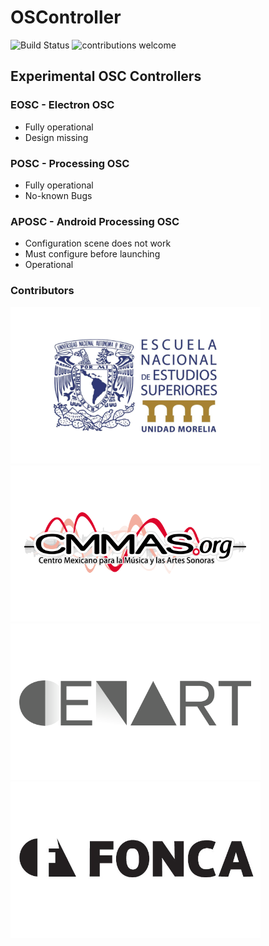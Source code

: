 # OSController

![Build Status](https://travis-ci.org/dwyl/esta.svg?branch=master)
![contributions welcome](https://img.shields.io/badge/contributions-welcome-brightgreen.svg?style=flat)

## Experimental OSC Controllers

### EOSC - Electron OSC

* Fully operational
* Design missing

### POSC - Processing OSC

* Fully operational
* No-known Bugs

### APOSC - Android Processing OSC

* Configuration scene does not work
* Must configure before launching
* Operational

### Contributors

<a href="http://www.enesmorelia.unam.mx" ><img src="img/enes.png"></a>
<a href="https://www.cmmas.org"><img src="img/cmmas.png"></a>
<a href="https://www.cenart.gob.mx"><img src="img/cenart.png"></a>
<a href="https://fonca.cultura.gob.mx"><img src="img/fonca.png"></a>



